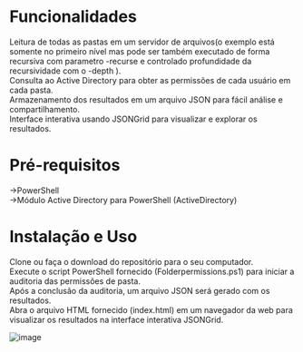 # Funcionalidades
Leitura de todas as pastas em um servidor de arquivos(o exemplo está somente no primeiro nível mas pode ser também executado de forma recursiva com parametro -recurse e controlado profundidade da recursividade com o -depth <int>).  
Consulta ao Active Directory para obter as permissões de cada usuário em cada pasta.  
Armazenamento dos resultados em um arquivo JSON para fácil análise e compartilhamento.  
Interface interativa usando JSONGrid para visualizar e explorar os resultados.  

# Pré-requisitos  
->PowerShell  
->Módulo Active Directory para PowerShell (ActiveDirectory)

# Instalação e Uso
Clone ou faça o download do repositório para o seu computador.  
Execute o script PowerShell fornecido (Folderpermissions.ps1) para iniciar a auditoria das permissões de pasta.  
Após a conclusão da auditoria, um arquivo JSON será gerado com os resultados.  
Abra o arquivo HTML fornecido (index.html) em um navegador da web para visualizar os resultados na interface interativa JSONGrid.  

![image](https://github.com/Pedro-Bat/FolderPermissions-JSONGrid/assets/104031353/e89154a0-a74b-4b2d-94e6-b018a96b5dce)
